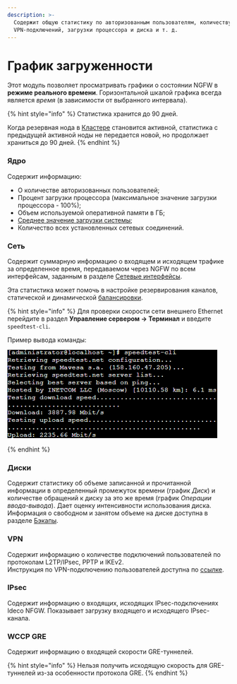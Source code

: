 ```yaml
---
description: >-
  Содержит общую статистику по авторизованным пользователям, количеству
  VPN-подключений, загрузки процессора и диска и т. д.
---
```


# График загруженности

Этот модуль позволяет просматривать графики о состоянии NGFW в **режиме реального времени**. Горизонтальной шкалой графика всегда является _время_ (в зависимости от выбранного интервала).

{% hint style="info" %}
Статистика хранится до 90 дней.

Когда резервная нода в [Кластере](/settings/server-management/cluster.md) становится активной, статистика с предыдущей активной ноды не передается новой, но продолжает храниться до 90 дней.
{% endhint %}

### Ядро

Содержит информацию:

* О количестве авторизованных пользователей;
* Процент загрузки процессора (максимальное значение загрузки процессора - 100%);
* Объем используемой оперативной памяти в ГБ;
* [Среднее значение загрузки системы](https://ru.wikipedia.org/wiki/Load\_Average);
* Количество всех установленных сетевых соединений.

### Сеть

Содержит суммарную информацию о входящем и исходящем трафике за определенное время, передаваемом через NGFW по всем интерфейсам, заданным в разделе [Сетевые интерфейсы](/settings/services/connection-to-provider/README.md).

Эта статистика может помочь в настройке резервирования каналов, статической и динамической [балансировки](/settings/services/multiple-simultaneous-connections.md).

{% hint style="info" %}
Для проверки скорости сети внешнего Ethernet перейдите в раздел **Управление сервером -> Терминал** и введите `speedtest-cli`.

Пример вывода команды:

![](/.gitbook/assets/monitor-prometheus.png)

{% endhint %}

### Диски

Содержит статистику об объеме записанной и прочитанной информации в определенный промежуток времени (график _Диск_) и количестве обращений к диску за это же время (график _Операции ввода-вывода_). Дает оценку интенсивности использования диска. Информация о свободном и занятом объеме на диске доступна в разделе [Бэкапы](/settings/server-management/backup.md).

### VPN

Содержит информацию о количестве подключений пользователей по протоколам L2TP/IPsec, PPTP и IKEv2.\
Инструкция по VPN-подключению пользователей доступна по [ссылке](/recipes/popular-recipes/vpn/).

### IPsec

Содержит информацию о входящих, исходящих IPsec-подключениях Ideco NFGW. Показывает загрузку входящего и исходящего IPsec-канала.

### WCCP GRE

Содержит информацию о входящей скорости GRE-туннелей. 

{% hint style="info" %}
Нельзя получить исходящую скорость для GRE-туннелей из-за особенности протокола GRE.
{% endhint %}
